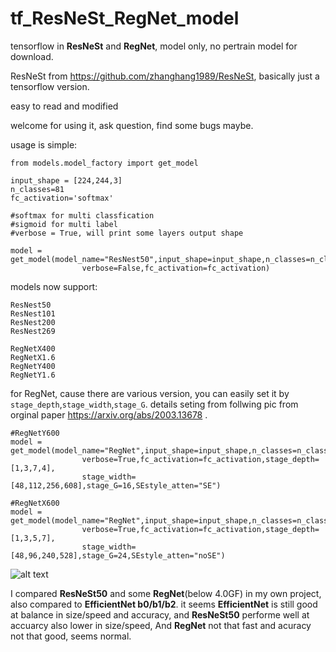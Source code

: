 # tf_ResNeSt_RegNet_model
 tensorflow in **ResNeSt** and **RegNet**, model only, no pertrain model for download.

ResNeSt from https://github.com/zhanghang1989/ResNeSt, basically just a tensorflow version. 

easy to read and modified

welcome for using it, ask question, find some bugs maybe.

usage is simple: 
```
from models.model_factory import get_model

input_shape = [224,244,3]
n_classes=81
fc_activation='softmax'

#softmax for multi classfication 
#sigmoid for multi label
#verbose = True, will print some layers output shape

model = get_model(model_name="ResNest50",input_shape=input_shape,n_classes=n_classes,
                verbose=False,fc_activation=fc_activation)
```

models now support:
```
ResNest50
ResNest101
ResNest200
ResNest269

RegNetX400
RegNetX1.6
RegNetY400
RegNetY1.6

```

for RegNet, cause there are various version, you can easily set it by `stage_depth`,`stage_width`,`stage_G`.
details seting from follwing pic from orginal paper https://arxiv.org/abs/2003.13678 .

```
#RegNetY600
model = get_model(model_name="RegNet",input_shape=input_shape,n_classes=n_classes,
                verbose=True,fc_activation=fc_activation,stage_depth=[1,3,7,4],
                stage_width=[48,112,256,608],stage_G=16,SEstyle_atten="SE")
       
#RegNetX600
model = get_model(model_name="RegNet",input_shape=input_shape,n_classes=n_classes,
                verbose=True,fc_activation=fc_activation,stage_depth=[1,3,5,7],
                stage_width=[48,96,240,528],stage_G=24,SEstyle_atten="noSE")
```

![alt text](https://raw.githubusercontent.com/QiaoranC/tf_ResNeSt_RegNet_model/master/readme_img/regnet_setting.png)


I compared **ResNeSt50** and some **RegNet**(below 4.0GF) in my own project, also compared to **EfficientNet b0/b1/b2**.
it seems **EfficientNet** is still good at balance in size/speed and accuracy, and **ResNeSt50** performe well at accuarcy also lower in size/speed, And **RegNet** not that fast and acuracy not that good, seems normal.

